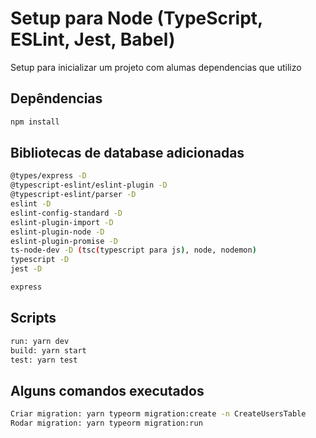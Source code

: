 # Setup para Node (TypeScript, ESLint, Jest, Babel)

Setup para inicializar um projeto com alumas dependencias que utilizo

## Depêndencias

```bash
npm install
```

## Bibliotecas de database adicionadas

```bash
@types/express -D
@typescript-eslint/eslint-plugin -D
@typescript-eslint/parser -D
eslint -D
eslint-config-standard -D
eslint-plugin-import -D
eslint-plugin-node -D
eslint-plugin-promise -D
ts-node-dev -D (tsc(typescript para js), node, nodemon)
typescript -D
jest -D

express
```

## Scripts

```bash
run: yarn dev
build: yarn start
test: yarn test
```

## Alguns comandos executados

```bash
Criar migration: yarn typeorm migration:create -n CreateUsersTable
Rodar migration: yarn typeorm migration:run
```

